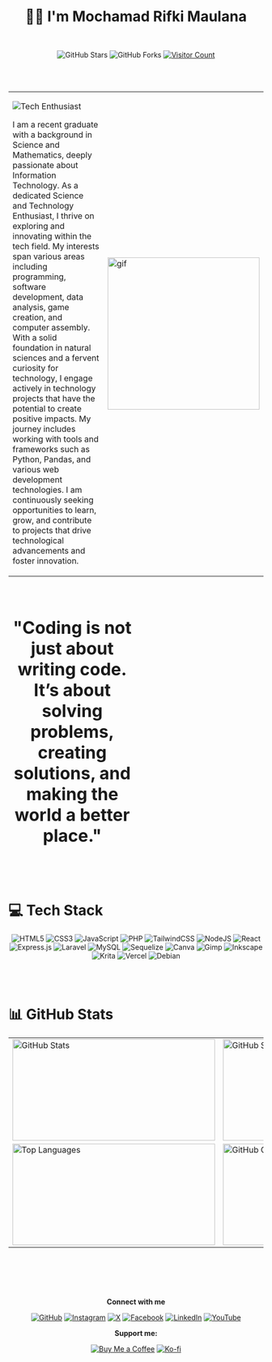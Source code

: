 
<h1 align="center">🏄‍♂️ I'm Mochamad Rifki Maulana</h1>
<br>


<div align="center">
  
![GitHub Stars](https://img.shields.io/github/stars/kiisanz?style=for-the-badge&logo=github&logoColor=white)
![GitHub Forks](https://img.shields.io/github/followers/kiisanz?style=for-the-badge&logo=github&logoColor=white)
[![Visitor Count](https://img.shields.io/badge/Visitors%20Count-172%2B-%23FF5733?style=for-the-badge&logo=github&logoColor=white)](https://visitcount.itsvg.in)
</div>
<br>
<br>

<table>
  <tr>
    <td style="vertical-align: middle; width: 60%;">

  ![Tech Enthusiast](https://img.shields.io/badge/Tech%20Enthusiast-%2300C4CC?style=for-the-badge&logo=computer&logoColor=white)  
  <p>

I am a recent graduate with a background in Science and Mathematics, deeply passionate about Information Technology. As a dedicated Science and Technology Enthusiast, I thrive on exploring and innovating within the tech field. My interests span various areas including programming, software development, data analysis, game creation, and computer assembly. With a solid foundation in natural sciences and a fervent curiosity for technology, I engage actively in technology projects that have the potential to create positive impacts. My journey includes working with tools and frameworks such as Python, Pandas, and various web development technologies. I am continuously seeking opportunities to learn, grow, and contribute to projects that drive technological advancements and foster innovation.</p>


  </td>
    <td style="vertical-align: middle; width: 40%;">
      <img src="https://media1.tenor.com/m/8A-EI2SRwTAAAAAC/glitch-crypto.gif" width="300" alt="gif" />
    </td>
  </tr>
</table>
<br>
<div align="center" style="width: 50%; margin: 20px 0; font-size: 1.2em;">
   <h1>"Coding is not just about writing code. It’s about solving problems, creating solutions, and making the world a better place."</p>
</div>
<br>
<br>

# 💻 Tech Stack
<div align="center">

![HTML5](https://img.shields.io/badge/html5-%23E34F26.svg?style=for-the-badge&logo=html5&logoColor=white)
![CSS3](https://img.shields.io/badge/css3-%231572B6.svg?style=for-the-badge&logo=css3&logoColor=white)
![JavaScript](https://img.shields.io/badge/javascript-%23323330.svg?style=for-the-badge&logo=javascript&logoColor=%23F7DF1E)
![PHP](https://img.shields.io/badge/php-%23777BB4.svg?style=for-the-badge&logo=php&logoColor=white)
![TailwindCSS](https://img.shields.io/badge/tailwindcss-%2338B2AC.svg?style=for-the-badge&logo=tailwind-css&logoColor=white) 
![NodeJS](https://img.shields.io/badge/node.js-6DA55F?style=for-the-badge&logo=node.js&logoColor=white)
![React](https://img.shields.io/badge/react-%2320232a.svg?style=for-the-badge&logo=react&logoColor=%2361DAFB) 
![Express.js](https://img.shields.io/badge/express.js-%23404d59.svg?style=for-the-badge&logo=express&logoColor=%2361DAFB) 
![Laravel](https://img.shields.io/badge/laravel-%23FF2D20.svg?style=for-the-badge&logo=laravel&logoColor=white) 
![MySQL](https://img.shields.io/badge/mysql-4479A1.svg?style=for-the-badge&logo=mysql&logoColor=white)
![Sequelize](https://img.shields.io/badge/Sequelize-52B0E7?style=for-the-badge&logo=Sequelize&logoColor=white)
![Canva](https://img.shields.io/badge/Canva-%2300C4CC.svg?style=for-the-badge&logo=Canva&logoColor=white) 
![Gimp](https://img.shields.io/badge/Gimp-657D8B?style=for-the-badge&logo=gimp&logoColor=FFFFFF) 
![Inkscape](https://img.shields.io/badge/Inkscape-e0e0e0?style=for-the-badge&logo=inkscape&logoColor=080A13) 
![Krita](https://img.shields.io/badge/Krita-203759?style=for-the-badge&logo=krita&logoColor=EEF37B)
![Vercel](https://img.shields.io/badge/vercel-%23000000.svg?style=for-the-badge&logo=vercel&logoColor=white) 
![Debian](https://img.shields.io/badge/Debian-D70A53?style=for-the-badge&logo=debian&logoColor=white)
</div>
<br>
<br>

# 📊 GitHub Stats

<table align="center">
  <tr>
    <td>
      <img src="https://github-readme-stats.vercel.app/api?username=kiisanz&theme=transparent&hide_border=true&include_all_commits=true&count_private=false" alt="GitHub Stats" style="width: 400px; height: 200px;">
    </td>
   <td>
  <img src="https://github-readme-streak-stats.herokuapp.com/?user=kiisanz&theme=transparent&hide_border=true" 
       alt="GitHub Streak Stats" 
       style="width: 400px; height: 200px;">
</td>
  </tr>
  <tr>
    <td>
      <img src="https://github-readme-stats.vercel.app/api/top-langs/?username=kiisanz&theme=transparent&hide_border=true&include_all_commits=true&count_private=false&layout=compact" alt="Top Languages" style="width: 400px; height: 200px;">
    </td>
    <td>
      <img src="https://github-contributor-stats.vercel.app/api?username=kiisanz&limit=5&theme=transparent&combine_all_yearly_contributions=true" alt="GitHub Contributor Stats" style="width: 400px; height: 200px;">
    </td>
  </tr>
</table>
<br>
<br>
<br>
<br>




<!-- Footer -->

<div align="center">

**Connect with me**

[![GitHub](https://img.shields.io/badge/GitHub-%23121011.svg?style=for-the-badge&logo=github&logoColor=white)](https://github.com/kiisanz)
[![Instagram](https://img.shields.io/badge/Instagram-%23E4405F.svg?style=for-the-badge&logo=instagram&logoColor=white)](https://instagram.com/rmaulvn)
[![X](https://img.shields.io/badge/X-%231DA1F2.svg?style=for-the-badge&logo=twitter&logoColor=white)](https://twitter.com/caffeine11)
[![Facebook](https://img.shields.io/badge/Facebook-%231877F2.svg?style=for-the-badge&logo=facebook&logoColor=white)](https://facebook.com/kiixzuckerberg)
[![LinkedIn](https://img.shields.io/badge/LinkedIn-%230077B5.svg?style=for-the-badge&logo=linkedin&logoColor=white)](https://www.linkedin.com/in/mochamad-rifki-maulana)
[![YouTube](https://img.shields.io/badge/YouTube-%23FF0000.svg?style=for-the-badge&logo=youtube&logoColor=white)](https://youtube.com/@theawonnn)

**Support me:**

[![Buy Me a Coffee](https://img.shields.io/badge/Buy%20Me%20a%20Coffee-%23FF813F.svg?style=for-the-badge&logo=buy-me-a-coffee&logoColor=white)](https://www.buymeacoffee.com/yourusername)
[![Ko-fi](https://img.shields.io/badge/Ko--fi-%23F16061.svg?style=for-the-badge&logo=ko-fi&logoColor=white)](https://ko-fi.com/yourusername)
</div>



